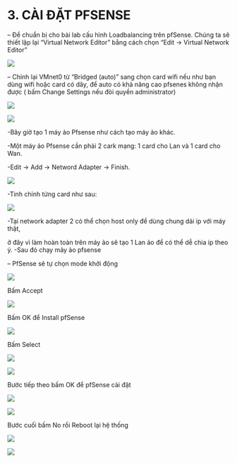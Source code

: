 # 3.	CÀI ĐẶT PFSENSE

– Để chuẩn bị cho bài lab cấu hình Loadbalancing trên pfSense. Chúng ta sẽ thiết lập lại “Virtual Network Editor” bằng cách chọn “Edit -&gt; Virtual Network Editor”

![](.gitbook/assets/image%20%2812%29.png)

– Chỉnh lại VMnet0 từ “Bridged \(auto\)” sang chọn card wifi nếu như bạn dùng wifi hoặc card có dây, để auto có khả năng cao pfsenes không nhận được \( bấm Change Settings nếu đòi quyền administrator\)

![](.gitbook/assets/image%20%2811%29.png)

![](.gitbook/assets/image%20%287%29.png)



-Bây giờ tạo 1 máy ảo Pfsense như cách tạo máy ảo khác.

-Một máy ảo Pfsense cần phải 2 cark mạng: 1 card cho Lan và 1 card cho Wan.

-Edit → Add → Netword Adapter → Finish.

![](.gitbook/assets/image%20%288%29.png)

-Tinh chỉnh từng card như sau:

  


![](.gitbook/assets/image%20%282%29.png)

-Tại network adapter 2 có thể chọn host only để dùng chung dải ip với máy thật,

ở  đây vì làm hoàn toàn trên máy ảo sẽ tạo 1 Lan ảo để có thể dễ chia ip theo ý. -Sau đó chạy mảy ảo pfsense

– PfSense sẽ tự chọn mode khởi động

![](.gitbook/assets/image%20%281%29.png)

Bấm Accept

![](.gitbook/assets/image%20%285%29.png)



Bấm OK để Install pfSense

  


![](.gitbook/assets/image%20%286%29.png)

Bấm Select

![](.gitbook/assets/image%20%289%29.png)

![](file:///C:/Users/DAICHI~1/AppData/Local/Temp/msohtmlclip1/01/clip_image018.jpg)

Bước tiếp theo bấm OK để pfSense cài đặt

  


![](.gitbook/assets/image.png)

![](file:///C:/Users/DAICHI~1/AppData/Local/Temp/msohtmlclip1/01/clip_image020.png)

Bước cuối bấm No rồi Reboot lại hệ thống

![](.gitbook/assets/image%20%284%29.png)



![](file:///C:/Users/DAICHI~1/AppData/Local/Temp/msohtmlclip1/01/clip_image022.jpg)

